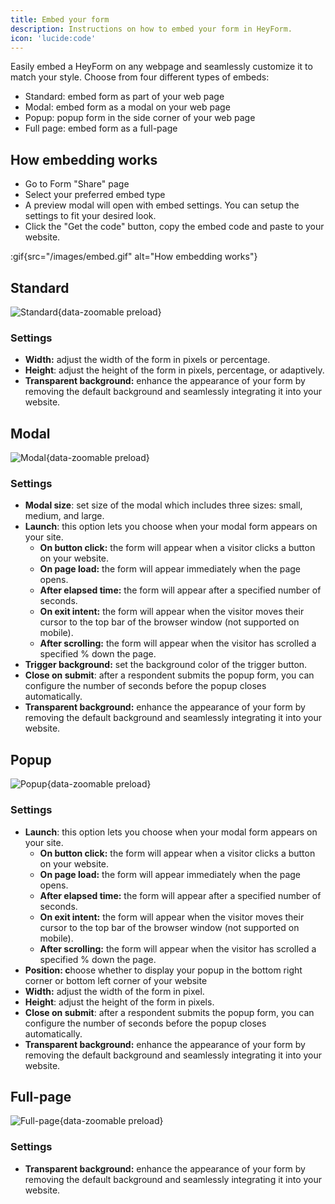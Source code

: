 ```yaml
---
title: Embed your form
description: Instructions on how to embed your form in HeyForm.
icon: 'lucide:code'
---
```


Easily embed a HeyForm on any webpage and seamlessly customize it to match your style. Choose from four different types of embeds:

- Standard: embed form as part of your web page
- Modal: embed form as a modal on your web page
- Popup: popup form in the side corner of your web page
- Full page: embed form as a full-page

## How embedding works

- Go to Form "Share" page
- Select your preferred embed type
- A preview modal will open with embed settings. You can setup the settings to fit your desired look.
- Click the "Get the code" button, copy the embed code and paste to your website.

:gif{src="/images/embed.gif" alt="How embedding works"}

## Standard

![Standard](/images/embed-standard.png){data-zoomable preload}

### Settings

- **Width:** adjust the width of the form in pixels or percentage.
- **Height**: adjust the height of the form in pixels, percentage, or adaptively.
- **Transparent background:** enhance the appearance of your form by removing the default background and seamlessly integrating it into your website.

## Modal

![Modal](/images/embed-modal.png){data-zoomable preload}

### Settings

- **Modal size**: set size of the modal which includes three sizes: small, medium, and large.
- **Launch**: this option lets you choose when your modal form appears on your site.
    - **On button click:** the form will appear when a visitor clicks a button on your website.
    - **On page load:** the form will appear immediately when the page opens.
    - **After elapsed time:** the form will appear after a specified number of seconds.
    - **On exit intent:** the form will appear when the visitor moves their cursor to the top bar of the browser window (not supported on mobile).
    - **After scrolling:** the form will appear when the visitor has scrolled a specified % down the page.
- **Trigger background:** set the background color of the trigger button.
- **Close on submit**: after a respondent submits the popup form, you can configure the number of seconds before the popup closes automatically.
- **Transparent background:** enhance the appearance of your form by removing the default background and seamlessly integrating it into your website.

## Popup

![Popup](/images/embed-popup.png){data-zoomable preload}

### Settings

- **Launch**: this option lets you choose when your modal form appears on your site.
    - **On button click:** the form will appear when a visitor clicks a button on your website.
    - **On page load:** the form will appear immediately when the page opens.
    - **After elapsed time:** the form will appear after a specified number of seconds.
    - **On exit intent:** the form will appear when the visitor moves their cursor to the top bar of the browser window (not supported on mobile).
    - **After scrolling:** the form will appear when the visitor has scrolled a specified % down the page.
- **Position: c**hoose whether to display your popup in the bottom right corner or bottom left corner of your website
- **Width:** adjust the width of the form in pixel.
- **Height**: adjust the height of the form in pixels.
- **Close on submit**: after a respondent submits the popup form, you can configure the number of seconds before the popup closes automatically.
- **Transparent background:** enhance the appearance of your form by removing the default background and seamlessly integrating it into your website.

## Full-page

![Full-page](/images/embed-fullpage.png){data-zoomable preload}

### Settings

- **Transparent background:** enhance the appearance of your form by removing the default background and seamlessly integrating it into your website.
